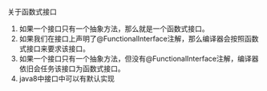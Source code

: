 关于函数式接口
 1. 如果一个接口只有一个抽象方法，那么就是一个函数式接口。
 2. 如果我们在接口上声明了@FunctionalInterface注解，那么编译器会按照函数式接口来要求该接口。
 3. 如果一个接口只有一个抽象方法，但没有@FunctionalInterface注解，编译器依旧会任务该接口为函数式接口。
 4. java8中接口中可以有默认实现
 
 
 
